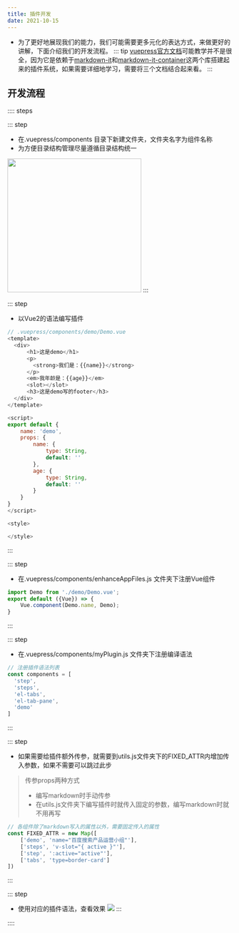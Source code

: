 ```yaml
---
title: 插件开发
date: 2021-10-15
---
```

* 为了更好地展现我们的能力，我们可能需要更多元化的表达方式，来做更好的讲解，下面介绍我们的开发流程。
::: tip
[vuepress官方文档](https://vuepress.vuejs.org/)可能教学并不是很全，因为它是依赖于[markdown-it](https://markdown-it.docschina.org/)和[markdown-it-container](https://www.npmjs.com/package/markdown-it-container)这两个库搭建起来的插件系统，如果需要详细地学习，需要将三个文档结合起来看。
:::

## 开发流程

:::: steps

::: step
* 在.vuepress/components 目录下新建文件夹，文件夹名字为组件名称
* 为方便目录结构管理尽量遵循目录结构统一

<img src="./assets/abc493bf1d893f1bcfe4daf155958b0c.png" style="height: 300px;"/>
:::

::: step
* 以Vue2的语法编写插件
```js
// .vuepress/components/demo/Demo.vue
<template>
  <div>
      <h1>这是demo</h1>
      <p>
        <strong>我们是：{{name}}</strong>
      </p>
      <em>我年龄是：{{age}}</em>
      <slot></slot>
      <h3>这是demo写的footer</h3>
  </div>
</template>

<script>
export default {
    name: 'demo',
    props: {
        name: {
            type: String,
            default: ''
        },
        age: {
            type: String,
            default: ''
        }
    }
}
</script>

<style>

</style>
```
:::

::: step
* 在.vuepress/components/enhanceAppFiles.js 文件夹下注册Vue组件
```js {3}
import Demo from './demo/Demo.vue';
export default ({Vue}) => {
    Vue.component(Demo.name, Demo);
}
```
:::

::: step
* 在.vuepress/components/myPlugin.js 文件夹下注册编译语法
```js {7}
// 注册插件语法列表
const components = [
  'step',
  'steps',
  'el-tabs',
  'el-tab-pane',
  'demo'
]
```
:::

::: step
* 如果需要给插件额外传参，就需要到utils.js文件夹下的FIXED_ATTR内增加传入参数，如果不需要可以跳过此步
> 传参props两种方式
> * 编写markdown时手动传参  
> * 在utils.js文件夹下编写插件时就传入固定的参数，编写markdown时就不用再写
```js {3}
// 各组件除了markdown写入的属性以外，需要固定传入的属性
const FIXED_ATTR = new Map([
    ['demo', 'name="百度搜索产品运营小组"'],
    ['steps', 'v-slot="{ active }"'],
    ['step', ':active="active"'],
    ['tabs', 'type=border-card']
])
```
:::

::: step
* 使用对应的插件语法，查看效果
![](./assets/01c3c9f2fae74cfd2589356ad50b016e.png)
:::

::::
